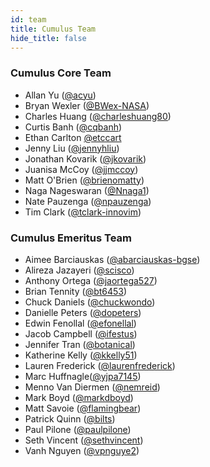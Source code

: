 ```yaml
---
id: team
title: Cumulus Team
hide_title: false
---
```


### Cumulus Core Team

- Allan Yu ([@acyu](https://github.com/acyu))
- Bryan Wexler ([@BWex-NASA](https://github.com/BWex-NASA))
- Charles Huang ([@charleshuang80](https://github.com/charleshuang80))
- Curtis Banh ([@cqbanh](https://github.com/cqbanh))
- Ethan Carlton [@etccart](https://github.com/etcart)
- Jenny Liu ([@jennyhliu](https://github.com/jennyhliu))
- Jonathan Kovarik ([@jkovarik](https://github.com/Jkovarik))
- Juanisa McCoy ([@jjmccoy](https://github.com/jjmccoy))
- Matt O'Brien ([@brienomatty](https://github.com/brienomatty))
- Naga Nageswaran ([@Nnaga1](https://github.com/Nnaga1))
- Nate Pauzenga ([@npauzenga](https://github.com/npauzenga))
- Tim Clark ([@tclark-innovim](https://github.com/tclark-innovim))

### Cumulus Emeritus Team

- Aimee Barciauskas ([@abarciauskas-bgse](https://github.com/abarciauskas-bgse))
- Alireza Jazayeri ([@scisco](https://github.com/scisco))
- Anthony Ortega ([@jaortega527](https://github.com/jaortega527))
- Brian Tennity ([@bt6453](https://github.com/bt8453))
- Chuck Daniels ([@chuckwondo](https://github.com/chuckwondo))
- Danielle Peters ([@dopeters](https://github.com/dopeters))
- Edwin Fenollal ([@efonellal](https://github.com/efenollal))
- Jacob Campbell ([@ifestus](https://github.com/ifestus))
- Jennifer Tran ([@botanical](https://github.com/botanical))
- Katherine Kelly ([@kkelly51](https://github.com/kkelly51))
- Lauren Frederick ([@laurenfrederick](https://github.com/laurenfrederick))
- Marc Huffnagle([@yjpa7145](https://github.com/yjpa7145))
- Menno Van Diermen ([@nemreid](https://github.com/nemreid))
- Mark Boyd ([@markdboyd](https://github.com/markdboyd))
- Matt Savoie ([@flamingbear](https://github.com/flamingbear))
- Patrick Quinn ([@bilts](https://github.com/bilts))
- Paul Pilone ([@paulpilone](https://github.com/paulpilone))
- Seth Vincent ([@sethvincent](https://github.com/sethvincent))
- Vanh Nguyen ([@vpnguye2](https://github.com/vpnguye2))
